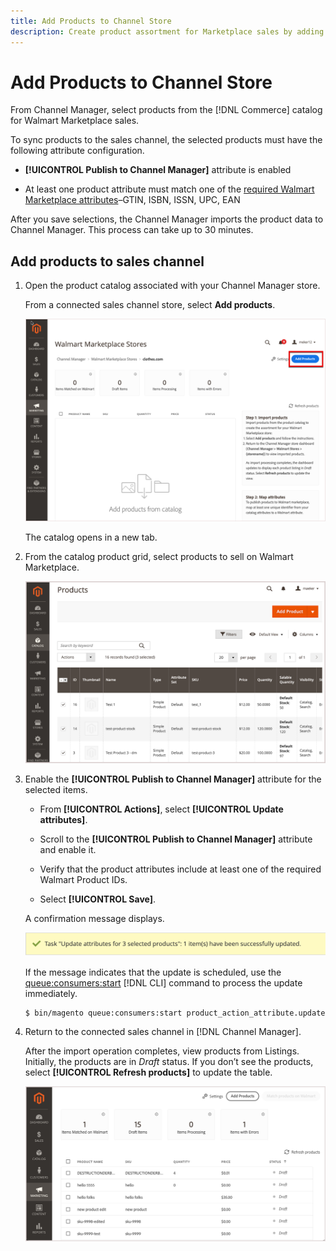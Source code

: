 ```yaml
---
title: Add Products to Channel Store
description: Create product assortment for Marketplace sales by adding products from the catalog to the sales channel
--- 
```


# Add Products to Channel Store

From Channel Manager, select products from the [!DNL Commerce] catalog for Walmart Marketplace sales.

To sync products to the sales channel, the selected products must have the following attribute configuration.

- **[!UICONTROL Publish to Channel Manager]** attribute is enabled

- At least one product attribute must match one of the [required Walmart Marketplace attributes](map-product-attributes-for-matching.md)–GTIN, ISBN, ISSN, UPC, EAN

After you save selections, the Channel Manager imports the product data to Channel Manager. This process can take up to 30 minutes.

## Add products to sales channel

1. Open the product catalog associated with your Channel Manager store.

   From a connected sales channel store, select **Add products**.
   
   ![Add products to connected channel](assets/add-initial-products-to-connected-channel.png)

   The catalog opens in a new tab.

1. From the catalog product grid, select products to sell on Walmart Marketplace.

   ![Send products to the connected channel](assets/select-products-from-catalog.png)

1. Enable the **[!UICONTROL Publish to Channel Manager]** attribute for the selected items.

   - From **[!UICONTROL Actions]**, select **[!UICONTROL Update attributes]**.

   - Scroll to the **[!UICONTROL Publish to Channel Manager]** attribute and enable it.

   - Verify that the product attributes include at least one of the required Walmart Product IDs.

   - Select **[!UICONTROL Save]**.

    A confirmation message displays.

     ![Product import from catalog to sales channel confirmation message](assets/product-import-from-catalog-confirmation.png)

     If the message indicates that the update is scheduled, use the [queue:consumers:start](https://devdocs.magento.com/guides/v2.4/config-guide/cli/config-cli-subcommands-queue.html) [!DNL CLI] command to process the update immediately.

     ```bash
     $ bin/magento queue:consumers:start product_action_attribute.update
     ``` 
  
1. Return to the connected sales channel in [!DNL Channel Manager].

   After the import operation completes, view products from Listings. Initially, the products are in *Draft* status. If you don’t see the products, select **[!UICONTROL Refresh products]** to update the table.  

   ![Products imported to connected sales channel](assets/products-in-marketplace-sales-channel.png)

